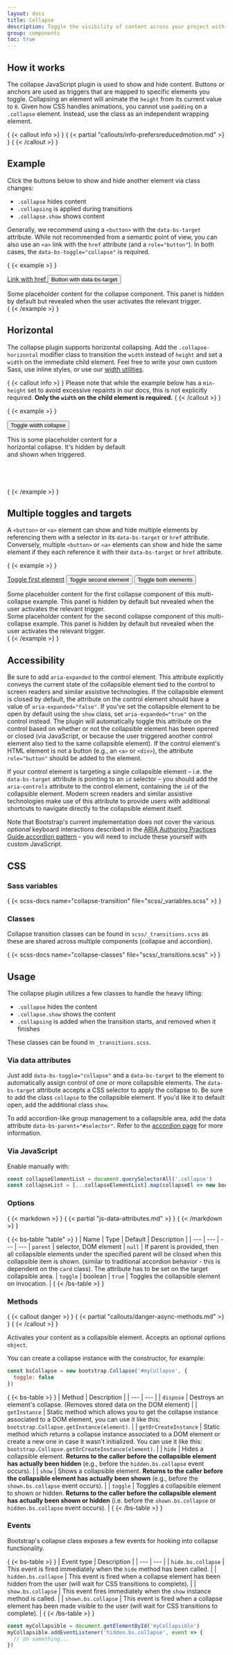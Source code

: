 ```yaml
---
layout: docs
title: Collapse
description: Toggle the visibility of content across your project with a few classes and our JavaScript plugins.
group: components
toc: true
---
```


## How it works

The collapse JavaScript plugin is used to show and hide content. Buttons or
anchors are used as triggers that are mapped to specific elements you toggle.
Collapsing an element will animate the `height` from its current value to `0`.
Given how CSS handles animations, you cannot use `padding` on a `.collapse`
element. Instead, use the class as an independent wrapping element.

{ {< callout info >} }
{ {< partial "callouts/info-prefersreducedmotion.md" >} }
{ {< /callout >} }

## Example

Click the buttons below to show and hide another element via class changes:

- `.collapse` hides content
- `.collapsing` is applied during transitions
- `.collapse.show` shows content

Generally, we recommend using a `<button>` with the `data-bs-target` attribute.
While not recommended from a semantic point of view, you can also use an `<a>`
link with the `href` attribute (and a `role="button"`). In both cases, the
`data-bs-toggle="collapse"` is required.

{ {< example >} }
<p class="d-inline-flex gap-1">
  <a class="btn btn-primary" data-bs-toggle="collapse" href="#collapseExample" role="button" aria-expanded="false" aria-controls="collapseExample">
    Link with href
  </a>
  <button class="btn btn-primary" type="button" data-bs-toggle="collapse" data-bs-target="#collapseExample" aria-expanded="false" aria-controls="collapseExample">
    Button with data-bs-target
  </button>
</p>
<div class="collapse" id="collapseExample">
  <div class="card card-body">
    Some placeholder content for the collapse component. This panel is hidden by default but revealed when the user activates the relevant trigger.
  </div>
</div>
{ {< /example >} }

## Horizontal

The collapse plugin supports horizontal collapsing. Add the
`.collapse-horizontal` modifier class to transition the `width` instead of
`height` and set a `width` on the immediate child element. Feel free to write
your own custom Sass, use inline styles, or use our [width utilities](/utilities/sizing.md).

{ {< callout info >} }
Please note that while the example below has a `min-height` set to avoid
excessive repaints in our docs, this is not explicitly required. **Only
the `width` on the child element is required.**
{ {< /callout >} }

{ {< example >} }
<p>
  <button class="btn btn-primary" type="button" data-bs-toggle="collapse" data-bs-target="#collapseWidthExample" aria-expanded="false" aria-controls="collapseWidthExample">
    Toggle width collapse
  </button>
</p>
<div style="min-height: 120px;">
  <div class="collapse collapse-horizontal" id="collapseWidthExample">
    <div class="card card-body" style="width: 300px;">
      This is some placeholder content for a horizontal collapse. It's hidden by default and shown when triggered.
    </div>
  </div>
</div>
{ {< /example >} }

## Multiple toggles and targets

A `<button>` or `<a>` element can show and hide multiple elements by referencing
them with a selector in its `data-bs-target` or `href` attribute.
Conversely, multiple `<button>` or `<a>` elements can show and hide the same
element if they each reference it with their `data-bs-target` or `href`
attribute.

{ {< example >} }
<p class="d-inline-flex gap-1">
  <a class="btn btn-primary" data-bs-toggle="collapse" href="#multiCollapseExample1" role="button" aria-expanded="false" aria-controls="multiCollapseExample1">Toggle first element</a>
  <button class="btn btn-primary" type="button" data-bs-toggle="collapse" data-bs-target="#multiCollapseExample2" aria-expanded="false" aria-controls="multiCollapseExample2">Toggle second element</button>
  <button class="btn btn-primary" type="button" data-bs-toggle="collapse" data-bs-target=".multi-collapse" aria-expanded="false" aria-controls="multiCollapseExample1 multiCollapseExample2">Toggle both elements</button>
</p>
<div class="row">
  <div class="col">
    <div class="collapse multi-collapse" id="multiCollapseExample1">
      <div class="card card-body">
        Some placeholder content for the first collapse component of this multi-collapse example. This panel is hidden by default but revealed when the user activates the relevant trigger.
      </div>
    </div>
  </div>
  <div class="col">
    <div class="collapse multi-collapse" id="multiCollapseExample2">
      <div class="card card-body">
        Some placeholder content for the second collapse component of this multi-collapse example. This panel is hidden by default but revealed when the user activates the relevant trigger.
      </div>
    </div>
  </div>
</div>
{ {< /example >} }

## Accessibility

Be sure to add `aria-expanded` to the control element. This attribute explicitly
conveys the current state of the collapsible element tied to the control to
screen readers and similar assistive technologies. If the collapsible element is
closed by default, the attribute on the control element should have a value of
`aria-expanded="false"`. If you've set the collapsible element to be open by
default using the `show` class, set `aria-expanded="true"` on the control
instead. The plugin will automatically toggle this attribute on the control
based on whether or not the collapsible element has been opened or closed (via
JavaScript, or because the user triggered another control element also tied to
the same collapsible element). If the control element's HTML element is not a
button (e.g., an `<a>` or `<div>`), the attribute `role="button"` should be
added to the element.

If your control element is targeting a single collapsible element – i.e. the
`data-bs-target` attribute is pointing to an `id` selector – you should add the
`aria-controls` attribute to the control element, containing the `id` of the
collapsible element. Modern screen readers and similar assistive technologies
make use of this attribute to provide users with additional shortcuts to
navigate directly to the collapsible element itself.

Note that Bootstrap's current implementation does not cover the various
*optional* keyboard interactions described in
the [ARIA Authoring Practices Guide accordion pattern](https://www.w3.org/WAI/ARIA/apg/patterns/accordion/) -
you will need to include these yourself with custom JavaScript.

## CSS

### Sass variables

{ {< scss-docs name="collapse-transition" file="scss/_variables.scss" >} }

### Classes

Collapse transition classes can be found in `scss/_transitions.scss` as these
are shared across multiple components (collapse and accordion).

{ {< scss-docs name="collapse-classes" file="scss/_transitions.scss" >} }

## Usage

The collapse plugin utilizes a few classes to handle the heavy lifting:

- `.collapse` hides the content
- `.collapse.show` shows the content
- `.collapsing` is added when the transition starts, and removed when it
  finishes

These classes can be found in `_transitions.scss`.

### Via data attributes

Just add `data-bs-toggle="collapse"` and a `data-bs-target` to the element to
automatically assign control of one or more collapsible elements. The
`data-bs-target` attribute accepts a CSS selector to apply the collapse to. Be
sure to add the class `collapse` to the collapsible element. If you'd like it to
default open, add the additional class `show`.

To add accordion-like group management to a collapsible area, add the data
attribute `data-bs-parent="#selector"`. Refer to the [accordion page](/components/accordion.md) for more information.

### Via JavaScript

Enable manually with:

```javascript
const collapseElementList = document.querySelectorAll('.collapse')
const collapseList = [...collapseElementList].map(collapseEl => new bootstrap.Collapse(collapseEl))
```

### Options

{ {< markdown >} }
{ {< partial "js-data-attributes.md" >} }
{ {< /markdown >} }

{ {< bs-table "table" >} }
| Name | Type | Default | Description |
| --- | --- | --- | --- |
`parent` | selector, DOM element | `null` | If parent is provided, then all
collapsible elements under the specified parent will be closed when this
collapsible item is shown. (similar to traditional accordion behavior - this is
dependent on the `card` class). The attribute has to be set on the target
collapsible area. |
`toggle` | boolean | `true` | Toggles the collapsible element on invocation. |
{ {< /bs-table >} }

### Methods

{ {< callout danger >} }
{ {< partial "callouts/danger-async-methods.md" >} }
{ {< /callout >} }

Activates your content as a collapsible element. Accepts an optional options
`object`.

You can create a collapse instance with the constructor, for example:

```javascript
const bsCollapse = new bootstrap.Collapse('#myCollapse', {
  toggle: false
})
```

{ {< bs-table >} }
| Method | Description |
| --- | --- |
| `dispose` | Destroys an element's collapse. (Removes stored data on the DOM
element) |
| `getInstance` | Static method which allows you to get the collapse instance
associated to a DOM element, you can use it like this:
`bootstrap.Collapse.getInstance(element)`. |
| `getOrCreateInstance` | Static method which returns a collapse instance
associated to a DOM element or create a new one in case it wasn't initialized.
You can use it like this: `bootstrap.Collapse.getOrCreateInstance(element)`. |
| `hide` | Hides a collapsible element. **Returns to the caller before the
collapsible element has actually been hidden** (e.g., before the
`hidden.bs.collapse` event occurs). |
| `show` | Shows a collapsible element. **Returns to the caller before the
collapsible element has actually been shown** (e.g., before the
`shown.bs.collapse` event occurs). |
| `toggle` | Toggles a collapsible element to shown or hidden. **Returns to the
caller before the collapsible element has actually been shown or hidden** (i.e.
before the `shown.bs.collapse` or `hidden.bs.collapse` event occurs). |
{ {< /bs-table >} }

### Events

Bootstrap's collapse class exposes a few events for hooking into collapse
functionality.

{ {< bs-table >} }
| Event type | Description |
| --- | --- |
| `hide.bs.collapse` | This event is fired immediately when the `hide` method
has been called. |
| `hidden.bs.collapse` | This event is fired when a collapse element has been
hidden from the user (will wait for CSS transitions to complete). |
| `show.bs.collapse` | This event fires immediately when the `show` instance
method is called. |
| `shown.bs.collapse` | This event is fired when a collapse element has been
made visible to the user (will wait for CSS transitions to complete). |
{ {< /bs-table >} }

```javascript
const myCollapsible = document.getElementById('myCollapsible')
myCollapsible.addEventListener('hidden.bs.collapse', event => {
  // do something...
})
```
